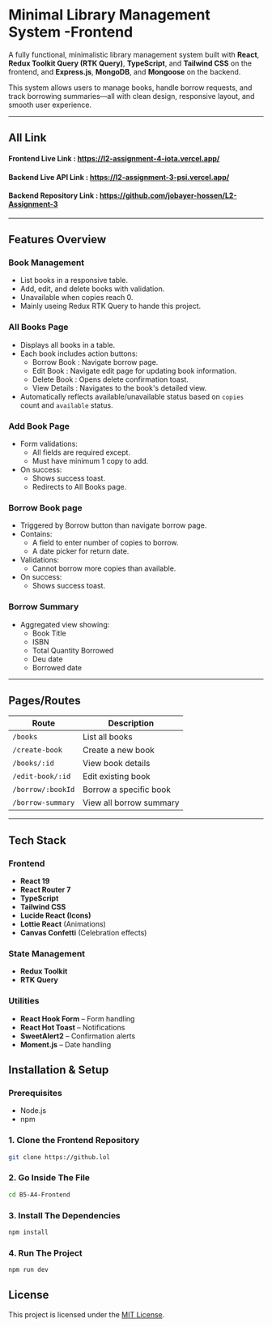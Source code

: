 # Minimal Library Management System -Frontend

A fully functional, minimalistic library management system built with **React**, **Redux Toolkit Query (RTK Query)**, **TypeScript**, and **Tailwind CSS** on the frontend, and **Express.js**, **MongoDB**, and **Mongoose** on the backend.

This system allows users to manage books, handle borrow requests, and track borrowing summaries—all with clean design, responsive layout, and smooth user experience.


---

##  All Link

#### Frontend Live Link :  https://l2-assignment-4-iota.vercel.app/
#### Backend Live API Link :  https://l2-assignment-3-psi.vercel.app/
#### Backend Repository Link : https://github.com/jobayer-hossen/L2-Assignment-3

---

##  Features Overview

### Book Management
- List books in a responsive table.
- Add, edit, and delete books with validation.
- Unavailable when copies reach 0.
- Mainly useing Redux RTK Query to hande this project.

### All Books Page
- Displays all books in a table.
- Each book includes action buttons:
  - Borrow Book : Navigate borrow page.
  - Edit Book : Navigate edit page for updating book information.
  - Delete Book : Opens delete confirmation toast.
  - View Details : Navigates to the book's detailed view.
- Automatically reflects available/unavailable status based on `copies` count and `available` status.

### Add Book Page
- Form validations:
  - All fields are required except.
  - Must have minimum 1 copy to add.
- On success:
  - Shows success toast.
  - Redirects to All Books page.

### Borrow Book page
- Triggered by Borrow button than navigate borrow page.
- Contains:
  - A field to enter number of copies to borrow.
  - A date picker for return date.
- Validations:
  - Cannot borrow more copies than available.
- On success:
  - Shows success toast.

### Borrow Summary
- Aggregated view showing:
  - Book Title
  - ISBN
  - Total Quantity Borrowed
  - Deu date
  - Borrowed date

---

## Pages/Routes

| Route              | Description                             |
|-------------------|-----------------------------------------|
| `/books`          | List all books                          |
| `/create-book`    | Create a new book                       |
| `/books/:id`      | View book details                       |
| `/edit-book/:id`  | Edit existing book                      |
| `/borrow/:bookId` | Borrow a specific book                  |
| `/borrow-summary` | View all borrow summary         |

---

##  Tech Stack
###  Frontend
- **React 19**
- **React Router 7**
- **TypeScript**
- **Tailwind CSS**
- **Lucide React (Icons)**
- **Lottie React** (Animations)
- **Canvas Confetti** (Celebration effects)

###  State Management
- **Redux Toolkit**
- **RTK Query**

### Utilities
- **React Hook Form** – Form handling
- **React Hot Toast** – Notifications
- **SweetAlert2** – Confirmation alerts
- **Moment.js** – Date handling

## Installation & Setup

### Prerequisites

- Node.js 
- npm 

### 1. Clone the Frontend Repository

```bash
git clone https://github.lol
```

### 2. Go Inside The File 

```bash
cd B5-A4-Frontend
```

### 3. Install The Dependencies 

```bash
npm install 
```
### 4. Run The Project

```bash
npm run dev  
```

## License

This project is licensed under the [MIT License](LICENSE).
